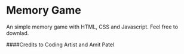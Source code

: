 # Memory Game

An simple memory game with HTML, CSS and Javascript.
Feel free to downlad.


####Credits to Coding Artist and Amit Patel
